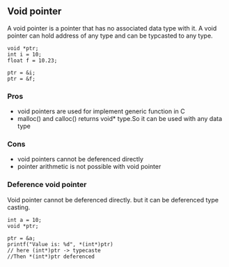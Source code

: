 


## Void pointer
A void pointer is a pointer that has no associated data type with it. A void pointer can hold address of any type and can be typcasted to any type.

```
void *ptr;
int i = 10;
float f = 10.23;

ptr = &i;
ptr = &f;
```


### Pros
- void pointers are used for implement generic function in C
- malloc() and calloc() returns void* type.So it can be used with any data type
### Cons
- void pointers cannot be deferenced directly
- pointer arithmetic is not possible with void pointer

### Deference void pointer 
Void pointer cannot be deferenced directly. but it can be deferenced type casting. 
```
int a = 10;
void *ptr;

ptr = &a;
printf("Value is: %d", *(int*)ptr)
// here (int*)ptr -> typecaste
//Then *(int*)ptr deferenced
```